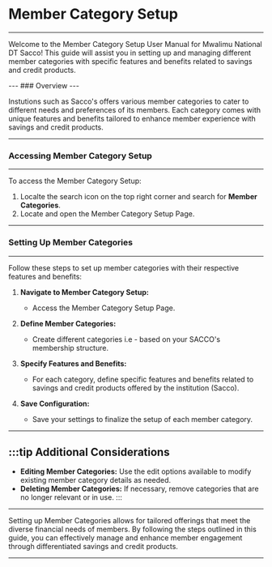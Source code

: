 # Member Category Setup
---

<div class="customized-intro-container" id="introduction">
    <p>Welcome to the Member Category Setup User Manual for Mwalimu National DT Sacco! This guide will assist you in setting up and managing different member categories with specific features and benefits related to savings and credit products.</p>
</div>
---
### Overview
---

Instutions such as Sacco's offers various member categories to cater to different needs and preferences of its members. Each category comes with unique features and benefits tailored to enhance member experience with savings and credit products.

---
### Accessing Member Category Setup
---

To access the Member Category Setup:
1. Localte the search icon on the top right corner and search for **Member Categories**.
2. Locate and open the Member Category Setup Page.

---
### Setting Up Member Categories
---

Follow these steps to set up member categories with their respective features and benefits:

1. **Navigate to Member Category Setup:**
   - Access the Member Category Setup Page.

2. **Define Member Categories:**
   - Create different categories i.e - based on your SACCO's membership structure.

3. **Specify Features and Benefits:**
   - For each category, define specific features and benefits related to savings and credit products offered by the institution (Sacco).

4. **Save Configuration:**
   - Save your settings to finalize the setup of each member category.

---
:::tip Additional Considerations
---

- **Editing Member Categories:** Use the edit options available to modify existing member category details as needed.
- **Deleting Member Categories:** If necessary, remove categories that are no longer relevant or in use.
:::
---

Setting up Member Categories allows for tailored offerings that meet the diverse financial needs of members. By following the steps outlined in this guide, you can effectively manage and enhance member engagement through differentiated savings and credit products.

---

